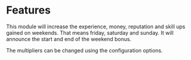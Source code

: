 # Features
This module will increase the experience, money, reputation and skill ups gained on weekends. That means friday, saturday and sunday. It will announce the start and end of the weekend bonus.

The multipliers can be changed using the configuration options.
